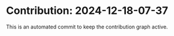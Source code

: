 # Contribution: 2024-12-18-07-37
This is an automated commit to keep the contribution graph active.
